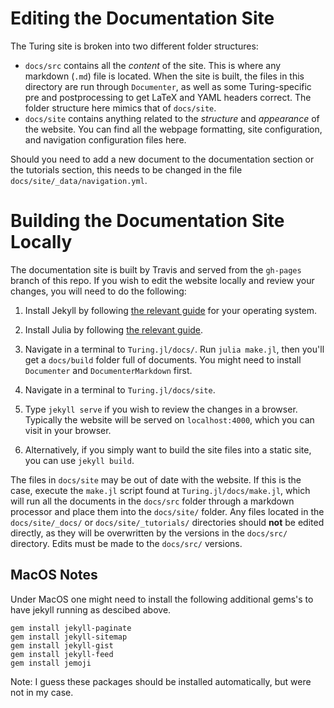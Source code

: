 # Editing the Documentation Site

The Turing site is broken into two different folder structures:

- `docs/src` contains all the _content_ of the site. This is where any markdown (`.md`) file is located. When the site is built, the files in this directory are run through `Documenter`, as well as some Turing-specific pre and postprocessing to get LaTeX and YAML headers correct. The folder structure here mimics that of `docs/site`.
- `docs/site` contains anything related to the _structure_ and _appearance_ of the website. You can find all the webpage formatting, site configuration, and navigation configuration files here.

Should you need to add a new document to the documentation section or the tutorials section, this needs to be changed in the file `docs/site/_data/navigation.yml`.

# Building the Documentation Site Locally

The documentation site is built by Travis and served from the `gh-pages` branch of this repo. If you wish to edit the website
locally and review your changes, you will need to do the following:

1. Install Jekyll by following [the relevant guide](https://jekyllrb.com/docs/installation/) for your operating system.

2. Install Julia by following [the relevant guide](https://julialang.org/downloads/). 

3. Navigate in a terminal to `Turing.jl/docs/`. Run `julia make.jl`, then you'll get a `docs/build` folder full of documents. You might need to install `Documenter` and `DocumenterMarkdown` first. 

4. Navigate in a terminal to `Turing.jl/docs/site`.

5. Type `jekyll serve` if you wish to review the changes in a browser. Typically the website will be served on `localhost:4000`,
which you can visit in your browser.

6. Alternatively, if you simply want to build the site files into a static site, you can use `jekyll build`.

The files in `docs/site` may be out of date with the website. If this is the case, execute the `make.jl` script found
at `Turing.jl/docs/make.jl`, which will run all the documents in the `docs/src` folder through a markdown processor and place
them into the `docs/site/` folder. Any files located in the `docs/site/_docs/` or `docs/site/_tutorials/` directories
should **not** be edited directly, as they will be overwritten by the versions in the `docs/src/` directory. Edits must
be made to the `docs/src/` versions.

## MacOS Notes
Under MacOS one might need to install the following additional gems's to have jekyll running as descibed above.

```
gem install jekyll-paginate
gem install jekyll-sitemap
gem install jekyll-gist
gem install jekyll-feed
gem install jemoji
```

Note: I guess these packages should be installed automatically, but were not in my case.
